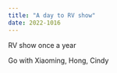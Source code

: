 ```yaml
---
title: "A day to RV show"
date: 2022-1016
---
```


RV show once a year

Go with Xiaoming, Hong, Cindy
